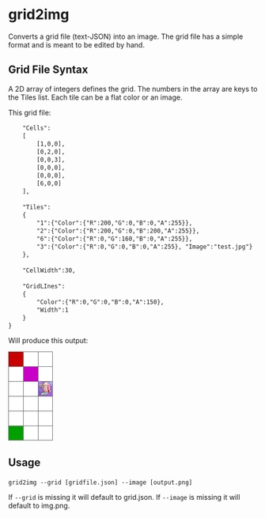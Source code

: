 # grid2img 

Converts a grid file (text-JSON) into an image. The grid file has a simple format and is meant to 
be edited by hand. 

## Grid File Syntax

A 2D array of integers defines the grid. The numbers in the array are keys to the Tiles list. Each tile
can be a flat color or an image.

This grid file:

```{
	"Cells":
	[
		[1,0,0],
		[0,2,0],
		[0,0,3],
		[0,0,0],
		[0,0,0],
		[6,0,0]
	],

	"Tiles":
	{
		"1":{"Color":{"R":200,"G":0,"B":0,"A":255}},
		"2":{"Color":{"R":200,"G":0,"B":200,"A":255}},
		"6":{"Color":{"R":0,"G":160,"B":0,"A":255}},
 		"3":{"Color":{"R":0,"G":0,"B":0,"A":255}, "Image":"test.jpg"}
	},

	"CellWidth":30,
	
	"GridLInes":
	{
		"Color":{"R":0,"G":0,"B":0,"A":150},
		"Width":1
	}
}
```

Will produce this output: 

![output](img.png)


## Usage

`grid2img --grid [gridfile.json] --image [output.png]`

If `--grid` is missing it will default to grid.json. If `--image` is missing it will default to img.png.


